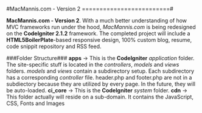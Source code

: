#MacMannis.com - Version 2
=========================#

**MacMannis.com - Version 2**. With a much better understanding of how MVC frameworks run under the hood, *MacMannis.com* is being redesigned on the **CodeIgniter 2.1.2** framework. The completed project will include a **HTML5BoilerPlate**-based responsive design, 100% custom blog, resume, code snippit repository and RSS feed.

###Folder Structure###
**apps** -> This is the **CodeIgniter** *application* folder. The site-specific stuff is located in the *controllers*, *models* and *views* folders. *models* and *views* contain a subdirectory setup. Each subdirectory has a corresponding *controller* file. header.php and footer.php are not in a subdiectory because they are utilized by every page. In the future, they will be auto-loaded.
**ci_core** -> This is the **CodeIgniter** *system* folder.
**cdn** -> This folder actually will reside on a sub-domain. It contains the JavaScript, CSS, Fonts and Images